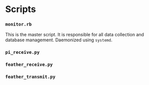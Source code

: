 # Scripts
### `monitor.rb`
This is the master script. It is responsible for all data collection and database management. Daemonized  using 
`systemd`.
  
### `pi_receive.py`
  
### `feather_receive.py`

### `feather_transmit.py`